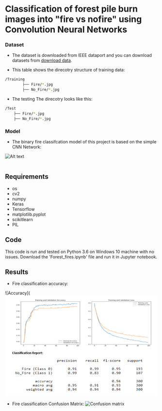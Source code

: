 # Classification of forest pile burn images into "fire vs nofire" using Convolution Neural Networks

### Dataset
* The dataset is downloaded from IEEE dataport and you can download datasets from [download data](https://essexuniversity-my.sharepoint.com/:f:/g/personal/hr17576_essex_ac_uk/EplQh6rwA8pJhHP0jKfg6-kBVHyb1BE9TCAj4MVR0tyOEA?e=Uo6PLD).

* This table shows the direcotry structure of training data:
```bash
/Training
        ├── Fire/*.jpg
        ├── No_Fire/*.jpg
```
* The testing The direcotry looks like this:
```bash
/Test
    ├── Fire/*.jpg
    ├── No_Fire/*.jpg
```


### Model
* The binary fire classifcation model of this project is based on the simple CNN Network:

![Alt text](/frames/small_Xception_model.PNG)
<br/>
<br/>


## Requirements
* os
* cv2
* numpy
* Keras 
* Tensorflow
* matplotlib.pyplot
* scikitlearn
* PIL

## Code
This code is run and tested on Python 3.6 on Windows 10  machine with no issues. Download the 'Forest_fires.ipynb' file and run it in Jupyter notebook.

## Results
* Fire classification accuracy:

![Accuracy](![alt text](https://github.com/Jhansi-27/Forest_Fires_CNN/blob/main/accuracy.PNG?raw=true)

* Fire classification Confusion Matrix:
![Confusion matrix](https://github.com/[username]/[reponame]/blob/[branch]/image.jpg?raw=true)


